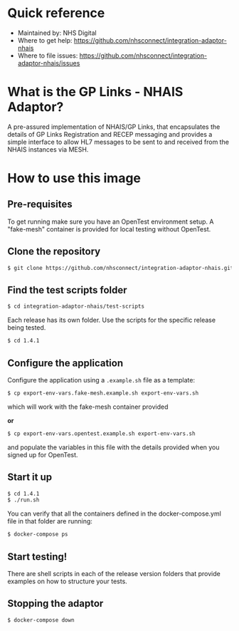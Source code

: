 
# Quick reference
- Maintained by: NHS Digital
- Where to get help: https://github.com/nhsconnect/integration-adaptor-nhais
- Where to file issues: https://github.com/nhsconnect/integration-adaptor-nhais/issues

# What is the GP Links - NHAIS Adaptor?
A pre-assured implementation of NHAIS/GP Links, that encapsulates the details of GP Links Registration and RECEP 
messaging and provides a simple interface to allow HL7 messages to be sent to and received from the NHAIS instances 
via MESH.

# How to use this image
## Pre-requisites

To get running make sure you have an OpenTest environment setup. A "fake-mesh" container is provided for local testing
without OpenTest.

## Clone the repository
```bash
$ git clone https://github.com/nhsconnect/integration-adaptor-nhais.git
```

## Find the test scripts folder
```bash
$ cd integration-adaptor-nhais/test-scripts
```

Each release has its own folder. Use the scripts for the specific release being tested.

```bash
$ cd 1.4.1
```

## Configure the application

Configure the application using a `.example.sh` file as a template:

```bash
$ cp export-env-vars.fake-mesh.example.sh export-env-vars.sh
```

which will work with the fake-mesh container provided

**or**

```bash
$ cp export-env-vars.opentest.example.sh export-env-vars.sh
```

and populate the variables in this file with the details provided when you signed up for OpenTest.

## Start it up
```bash
$ cd 1.4.1
$ ./run.sh
```

You can verify that all the containers defined in the docker-compose.yml file in that folder are running:
```bash
$ docker-compose ps
```

## Start testing!

There are shell scripts in each of the release version folders that provide examples on how to structure your tests.

## Stopping the adaptor
```bash
$ docker-compose down
```